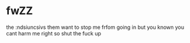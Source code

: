 # fwZZ
the :ndsiuncsivs them want to stop me frfom going in but you known you cant harm me right so shut the fuck up
